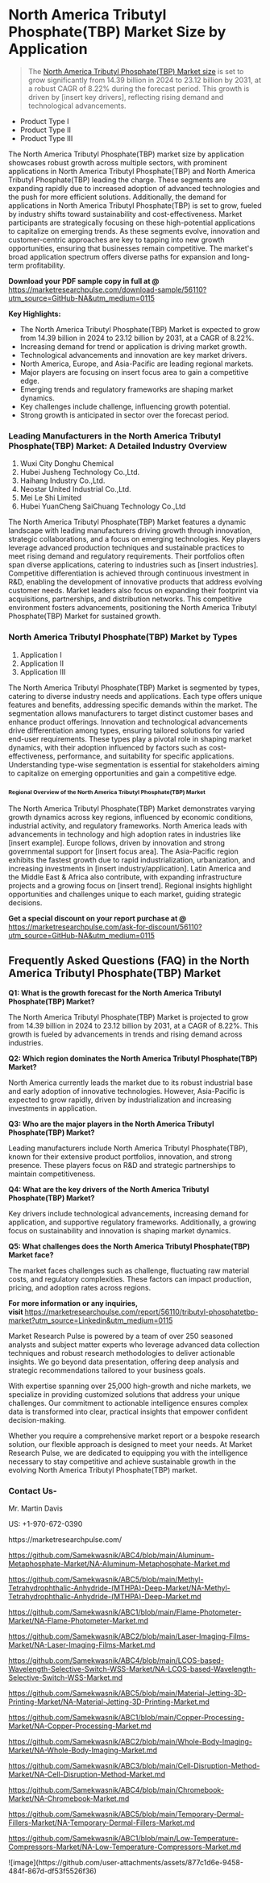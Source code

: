 <h1>North America Tributyl Phosphate(TBP) Market&nbsp;Size by Application</h1><blockquote><p>The <a href="https://marketresearchpulse.com/download-sample/56110?utm_source=GitHub-NA&amp;utm_medium=0115">North America Tributyl Phosphate(TBP) Market size</a> is set to grow significantly from 14.39 billion in 2024 to 23.12 billion by 2031, at a robust CAGR of 8.22% during the forecast period. This growth is driven by [insert key drivers], reflecting rising demand and technological advancements.</p></blockquote><ul><li>Product Type I<li> Product Type II<li> Product Type III</li></ul><p>The North America Tributyl Phosphate(TBP) market size by application showcases robust growth across multiple sectors, with prominent applications in North America Tributyl Phosphate(TBP) and North America Tributyl Phosphate(TBP) leading the charge. These segments are expanding rapidly due to increased adoption of advanced technologies and the push for more efficient solutions. Additionally, the demand for applications in North America Tributyl Phosphate(TBP) is set to grow, fueled by industry shifts toward sustainability and cost-effectiveness. Market participants are strategically focusing on these high-potential applications to capitalize on emerging trends. As these segments evolve, innovation and customer-centric approaches are key to tapping into new growth opportunities, ensuring that businesses remain competitive. The market's broad application spectrum offers diverse paths for expansion and long-term profitability.</p><p><strong>Download your PDF sample copy in full at @ </strong><a href="https://marketresearchpulse.com/download-sample/56110?utm_source=GitHub-NA&amp;utm_medium=0115">https://marketresearchpulse.com/download-sample/56110?utm_source=GitHub-NA&amp;utm_medium=0115</a></p><p><strong>Key Highlights: </strong></p><ul><li>The North America Tributyl Phosphate(TBP) Market is expected to grow from 14.39 billion in 2024 to 23.12 billion by 2031, at a CAGR of 8.22%.</li><li>Increasing demand for trend or application is driving market growth.</li><li>Technological advancements and innovation are key market drivers.</li><li>North America, Europe, and Asia-Pacific are leading regional markets.</li><li>Major players are focusing on insert focus area to gain a competitive edge.</li><li>Emerging trends and regulatory frameworks are shaping market dynamics.</li><li>Key challenges include challenge, influencing growth potential.</li><li>Strong growth is anticipated in sector over the forecast period.</li></ul><h3>Leading Manufacturers in the North America Tributyl Phosphate(TBP) Market: A Detailed Industry Overview</h3><ol><li>Wuxi City Donghu Chemical</li><li>Hubei Jusheng Technology Co.,Ltd.</li><li>Haihang Industry Co.,Ltd.</li><li>Neostar United Industrial Co.,Ltd.</li><li>Mei Le Shi Limited</li><li>Hubei YuanCheng SaiChuang Technology Co.,Ltd</li></ol><div class="flex max-w-full flex-col flex-grow"><div class="min-h-8 text-message flex w-full flex-col items-end gap-2 whitespace-normal break-words [.text-message+&amp;]:mt-5" dir="auto" data-message-author-role="assistant" data-message-id="fd8432e4-4910-450d-b182-61b7bfb0a01f" data-message-model-slug="gpt-4o"><div class="flex w-full flex-col gap-1 empty:hidden first:pt-[3px]"><div class="markdown prose w-full break-words dark:prose-invert light"><p>The North America Tributyl Phosphate(TBP) Market features a dynamic landscape with leading manufacturers driving growth through innovation, strategic collaborations, and a focus on emerging technologies. Key players leverage advanced production techniques and sustainable practices to meet rising demand and regulatory requirements. Their portfolios often span diverse applications, catering to industries such as [insert industries]. Competitive differentiation is achieved through continuous investment in R&amp;D, enabling the development of innovative products that address evolving customer needs. Market leaders also focus on expanding their footprint via acquisitions, partnerships, and distribution networks. This competitive environment fosters advancements, positioning the North America Tributyl Phosphate(TBP) Market for sustained growth.</p></div></div></div></div><h3>North America Tributyl Phosphate(TBP) Market by Types</h3><ol><li>Application I<li> Application II<li> Application III</li></ol><div class="flex max-w-full flex-col flex-grow"><div class="min-h-8 text-message flex w-full flex-col items-end gap-2 whitespace-normal break-words [.text-message+&amp;]:mt-5" dir="auto" data-message-author-role="assistant" data-message-id="084470be-0bb7-4664-bddf-5156b4f41249" data-message-model-slug="gpt-4o-mini"><div class="flex w-full flex-col gap-1 empty:hidden first:pt-[3px]"><div class="markdown prose w-full break-words dark:prose-invert light"><p>The North America Tributyl Phosphate(TBP) Market is segmented by types, catering to diverse industry needs and applications. Each type offers unique features and benefits, addressing specific demands within the market. The segmentation allows manufacturers to target distinct customer bases and enhance product offerings. Innovation and technological advancements drive differentiation among types, ensuring tailored solutions for varied end-user requirements. These types play a pivotal role in shaping market dynamics, with their adoption influenced by factors such as cost-effectiveness, performance, and suitability for specific applications. Understanding type-wise segmentation is essential for stakeholders aiming to capitalize on emerging opportunities and gain a competitive edge.</p></div></div></div></div><h3><span style="font-size: 11px;">Regional Overview of the North America Tributyl Phosphate(TBP) Market</span></h3><div class="flex max-w-full flex-col flex-grow"><div class="min-h-8 text-message flex w-full flex-col items-end gap-2 whitespace-normal break-words [.text-message+&amp;]:mt-5" dir="auto" data-message-author-role="assistant" data-message-id="e9038762-ce64-4e30-91c9-9bd413514231" data-message-model-slug="gpt-4o-mini"><div class="flex w-full flex-col gap-1 empty:hidden first:pt-[3px]"><div class="markdown prose w-full break-words dark:prose-invert light"><p>The North America Tributyl Phosphate(TBP) Market demonstrates varying growth dynamics across key regions, influenced by economic conditions, industrial activity, and regulatory frameworks. North America leads with advancements in technology and high adoption rates in industries like [insert example]. Europe follows, driven by innovation and strong governmental support for [insert focus area]. The Asia-Pacific region exhibits the fastest growth due to rapid industrialization, urbanization, and increasing investments in [insert industry/application]. Latin America and the Middle East &amp; Africa also contribute, with expanding infrastructure projects and a growing focus on [insert trend]. Regional insights highlight opportunities and challenges unique to each market, guiding strategic decisions.</p></div></div></div></div><p><strong>Get a special discount on your report purchase at @ </strong><a href="https://marketresearchpulse.com/ask-for-discount/56110?utm_source=GitHub-NA&amp;utm_medium=0115">https://marketresearchpulse.com/ask-for-discount/56110?utm_source=GitHub-NA&amp;utm_medium=0115</a></p><h2>Frequently Asked Questions (FAQ) in the North America Tributyl Phosphate(TBP) Market</h2><p><strong>Q1: What is the growth forecast for the North America Tributyl Phosphate(TBP) Market?</strong></p><p>The North America Tributyl Phosphate(TBP) Market is projected to grow from 14.39 billion in 2024 to 23.12 billion by 2031, at a CAGR of 8.22%. This growth is fueled by advancements in trends and rising demand across industries.</p><p><strong>Q2: Which region dominates the North America Tributyl Phosphate(TBP) Market?</strong></p><p>North America currently leads the market due to its robust industrial base and early adoption of innovative technologies. However, Asia-Pacific is expected to grow rapidly, driven by industrialization and increasing investments in application.</p><p><strong>Q3: Who are the major players in the North America Tributyl Phosphate(TBP) Market?</strong></p><p>Leading manufacturers include North America Tributyl Phosphate(TBP), known for their extensive product portfolios, innovation, and strong presence. These players focus on R&amp;D and strategic partnerships to maintain competitiveness.</p><p><strong>Q4: What are the key drivers of the North America Tributyl Phosphate(TBP) Market?</strong></p><p>Key drivers include technological advancements, increasing demand for application, and supportive regulatory frameworks. Additionally, a growing focus on sustainability and innovation is shaping market dynamics.</p><p><strong>Q5: What challenges does the North America Tributyl Phosphate(TBP) Market face?</strong></p><p>The market faces challenges such as challenge, fluctuating raw material costs, and regulatory complexities. These factors can impact production, pricing, and adoption rates across regions.</p><p><strong>For more information or any inquiries, visit&nbsp;</strong><a href="https://marketresearchpulse.com/report/56110/tributyl-phosphatetbp-market?utm_source=Linkedin&utm_medium=0115">https://marketresearchpulse.com/report/56110/tributyl-phosphatetbp-market?utm_source=Linkedin&utm_medium=0115</a></p><p>Market Research Pulse is powered by a team of over 250 seasoned analysts and subject matter experts who leverage advanced data collection techniques and robust research methodologies to deliver actionable insights. We go beyond data presentation, offering deep analysis and strategic recommendations tailored to your business goals.</p><p>With expertise spanning over 25,000 high-growth and niche markets, we specialize in providing customized solutions that address your unique challenges. Our commitment to actionable intelligence ensures complex data is transformed into clear, practical insights that empower confident decision-making.</p><p>Whether you require a comprehensive market report or a bespoke research solution, our flexible approach is designed to meet your needs. At Market Research Pulse, we are dedicated to equipping you with the intelligence necessary to stay competitive and achieve sustainable growth in the evolving North America Tributyl Phosphate(TBP) market.</p><h3><strong>Contact Us-</strong></h3><p>Mr. Martin Davis</p><p>US: +1-970-672-0390</p><p>https://marketresearchpulse.com/</p><p><a href="https://github.com/Samekwasnik/ABC4/blob/main/Aluminum-Metaphosphate-Market/NA-Aluminum-Metaphosphate-Market.md">https://github.com/Samekwasnik/ABC4/blob/main/Aluminum-Metaphosphate-Market/NA-Aluminum-Metaphosphate-Market.md</a></p><p><a href="https://github.com/Samekwasnik/ABC5/blob/main/Methyl-Tetrahydrophthalic-Anhydride-(MTHPA)-Deep-Market/NA-Methyl-Tetrahydrophthalic-Anhydride-(MTHPA)-Deep-Market.md">https://github.com/Samekwasnik/ABC5/blob/main/Methyl-Tetrahydrophthalic-Anhydride-(MTHPA)-Deep-Market/NA-Methyl-Tetrahydrophthalic-Anhydride-(MTHPA)-Deep-Market.md</a></p><p><a href="https://github.com/Samekwasnik/ABC1/blob/main/Flame-Photometer-Market/NA-Flame-Photometer-Market.md">https://github.com/Samekwasnik/ABC1/blob/main/Flame-Photometer-Market/NA-Flame-Photometer-Market.md</a></p><p><a href="https://github.com/Samekwasnik/ABC2/blob/main/Laser-Imaging-Films-Market/NA-Laser-Imaging-Films-Market.md">https://github.com/Samekwasnik/ABC2/blob/main/Laser-Imaging-Films-Market/NA-Laser-Imaging-Films-Market.md</a></p><p><a href="https://github.com/Samekwasnik/ABC4/blob/main/LCOS-based-Wavelength-Selective-Switch-WSS-Market/NA-LCOS-based-Wavelength-Selective-Switch-WSS-Market.md">https://github.com/Samekwasnik/ABC4/blob/main/LCOS-based-Wavelength-Selective-Switch-WSS-Market/NA-LCOS-based-Wavelength-Selective-Switch-WSS-Market.md</a></p><p><a href="https://github.com/Samekwasnik/ABC5/blob/main/Material-Jetting-3D-Printing-Market/NA-Material-Jetting-3D-Printing-Market.md">https://github.com/Samekwasnik/ABC5/blob/main/Material-Jetting-3D-Printing-Market/NA-Material-Jetting-3D-Printing-Market.md</a></p><p><a href="https://github.com/Samekwasnik/ABC1/blob/main/Copper-Processing-Market/NA-Copper-Processing-Market.md">https://github.com/Samekwasnik/ABC1/blob/main/Copper-Processing-Market/NA-Copper-Processing-Market.md</a></p><p><a href="https://github.com/Samekwasnik/ABC2/blob/main/Whole-Body-Imaging-Market/NA-Whole-Body-Imaging-Market.md">https://github.com/Samekwasnik/ABC2/blob/main/Whole-Body-Imaging-Market/NA-Whole-Body-Imaging-Market.md</a></p><p><a href="https://github.com/Samekwasnik/ABC3/blob/main/Cell-Disruption-Method-Market/NA-Cell-Disruption-Method-Market.md">https://github.com/Samekwasnik/ABC3/blob/main/Cell-Disruption-Method-Market/NA-Cell-Disruption-Method-Market.md</a></p><p><a href="https://github.com/Samekwasnik/ABC4/blob/main/Chromebook-Market/NA-Chromebook-Market.md">https://github.com/Samekwasnik/ABC4/blob/main/Chromebook-Market/NA-Chromebook-Market.md</a></p><p><a href="https://github.com/Samekwasnik/ABC5/blob/main/Temporary-Dermal-Fillers-Market/NA-Temporary-Dermal-Fillers-Market.md">https://github.com/Samekwasnik/ABC5/blob/main/Temporary-Dermal-Fillers-Market/NA-Temporary-Dermal-Fillers-Market.md</a></p><p><a href="https://github.com/Samekwasnik/ABC1/blob/main/Low-Temperature-Compressors-Market/NA-Low-Temperature-Compressors-Market.md">https://github.com/Samekwasnik/ABC1/blob/main/Low-Temperature-Compressors-Market/NA-Low-Temperature-Compressors-Market.md</a></p>
![image](https://github.com/user-attachments/assets/877c1d6e-9458-484f-867d-df53f5526f36)
